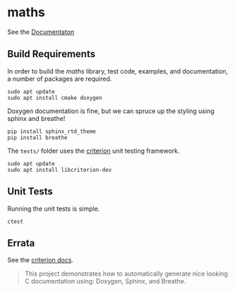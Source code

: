 # maths

See the [Documentaton](https://hadella.github.io/maths/)

## Build Requirements

In order to build the *maths* library, test code, examples, and documentation, a number of packages
are required.

```
sudo apt update
sudo apt install cmake doxygen
```

Doxygen documentation is fine, but we can spruce up the styling using sphinx and breathe!

```
pip install sphinx_rtd_theme
pip install breathe
```

The `tests/` folder uses the [criterion](https://github.com/Snaipe/Criterion) unit testing
framework.

```
sudo apt update
sudo apt install libcriterion-dev
```

## Unit Tests

Running the unit tests is simple.

```
ctest
```

## Errata

See the [criterion docs](https://criterion.readthedocs.io/en/master/index.html).

> This project demonstrates how to automatically generate nice looking C documentation using:
> Doxygen, Sphinx, and Breathe.